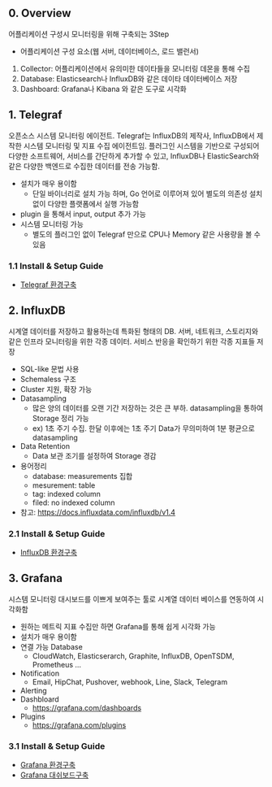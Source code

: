 ## 0. Overview ##
어플리케이션 구성시 모니터링을 위해 구축되는 3Step
- 어플리케이션 구성 요소(웹 서버, 데이터베이스, 로드 밸런서)

1. Collector: 어플리케이션에서 유의미한 데이타들을 모니터링 데몬을 통해 수집
2. Database: Elasticsearch나 InfluxDB와 같은 데이타 데이터베이스 저장
3. Dashboard: Grafana나 Kibana 와 같은 도구로 시각화

## 1. Telegraf ##
오픈소스 시스템 모니터링 에이전트.
Telegraf는 InfluxDB의 제작사, InfluxDB에서 제작한 시스템 모니터링 및 지표 수집 에이전트임. 플러그인 시스템을 기반으로 구성되어 다양한 소프트웨어, 서비스를 간단하게 추가할 수 있고, InfluxDB나 ElasticSearch와 같은 다양한 백엔드로 수집한 데이터를 전송 가능함.
* 설치가 매우 용이함 
    - 단일 바이너리로 설치 가능 하며, Go 언어로 이루어져 있어 별도의 의존성 설치 없이 다양한 플랫폼에서 실행 가능함
* plugin 을 통해서 input, output 추가 가능    
* 시스템 모니터링 가능
    - 별도의 플러그인 없이 Telegraf 만으로 CPU나 Memory 같은 사용량을 볼 수 있음
### 1.1 Install & Setup Guide 
* [Telegraf 환경구축](./telegraf/install.md)    

## 2. InfluxDB ##
시계열 데이터를 저장하고 활용하는데 특화된 형태의 DB.
서버, 네트워크, 스토리지와 같은 인프라 모니터링을 위한 각종 데이터. 서비스 반응을 확인하기 위한 각종 지표들 저장
* SQL-like 문법 사용
* Schemaless 구조
* Cluster 지원, 확장 가능
* Datasampling
    - 많은 양의 데이터를 오랜 기간 저장하는 것은 큰 부하. datasampling을 통하여 Storage 정리 가능
    - ex) 1초 주기 수집. 한달 이후에는 1초 주기 Data가 무의미하여 1분 평균으로 datasampling 
* Data Retention
    - Data 보관 조기를 설정하여 Storage 경감
* 용어정리
    - database: measurements 집합
    - mesurement: table
    - tag: indexed column
    - filed: no indexed column
* 참고: https://docs.influxdata.com/influxdb/v1.4

### 2.1 Install & Setup Guide 
* [InfluxDB 환경구축](./influxdb/install.md)

## 3. Grafana ##
시스템 모니터링 대시보드를 이쁘게 보여주는 툴로 시계열 데이터 베이스를 연동하여 시각화함
* 원하는 메트릭 지표 수집만 하면 Grafana를 통해 쉽게 시각화 가능
* 설치가 매우 용이함
* 연결 가능 Database
    - CloudWatch, Elasticserarch, Graphite, InfluxDB, OpenTSDM, Prometheus ...
* Notification
    - Email, HipChat, Pushover, webhook, Line, Slack, Telegram
* Alerting
* Dashbloard
    - https://grafana.com/dashboards
* Plugins
    - https://grafana.com/plugins

### 3.1 Install & Setup Guide 
* [Grafana 환경구축](./grafana/install.md)
* [Grafana 대쉬보드구축](../grafana/dashboard.md)
